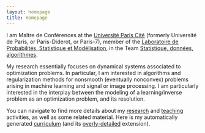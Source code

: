 ```yaml
---
layout: homepage
title: Homepage
---
```


I am  Maître de Conférences at the [Université Paris Cité](https://u-paris.fr/) (formerly Université de Paris, or Paris-Diderot, or Paris-7), member of the [Laboratoire de Probabilités, Statistique et Modélisation](https://www.lpsm.paris/), in the Team [Statistique, données, algorithmes](https://www.lpsm.paris/recherche/les-equipes/%C3%A9quipe-statistique/).
	       
My research essentially focuses on dynamical systems associated to optimization problems. 
In particular, I am interested in algorithms and regularization methods for nonsmooth (eventually nonconvex) problems arising in machine learning and signal or image processing. 
I am particularly interested in the interplay between the modeling of a learning/inverse problem as an optimization problem, and its resolution. 

You can navigate to find more details about my [research](/research) and [teaching](/teaching) activities, as well as some related material.
Here is my automatically generated [curriculum](/curriculum/cv.pdf) (and its [overly-detailed](/curriculum/cv_long.pdf) extension).
	 
